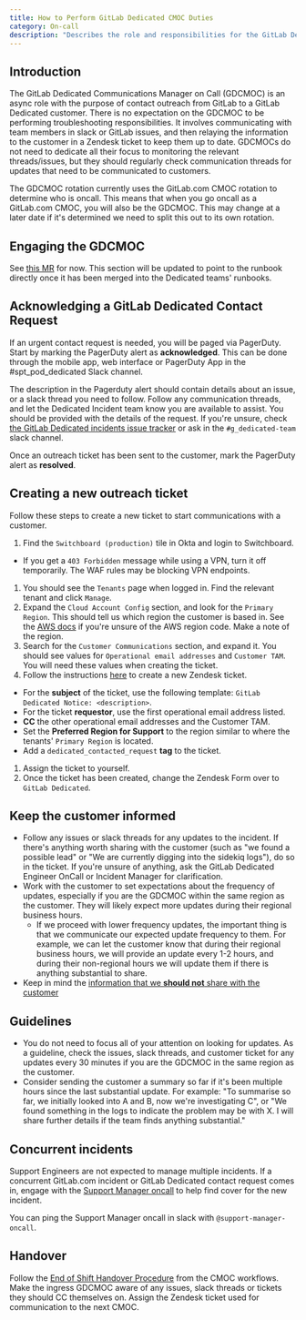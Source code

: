 ```yaml
---
title: How to Perform GitLab Dedicated CMOC Duties
category: On-call
description: "Describes the role and responsibilities for the GitLab Dedicated CMOC rotation in Support Engineering"
---
```


## Introduction

The GitLab Dedicated Communications Manager on Call (GDCMOC) is an async role with the purpose of contact outreach from GitLab to a GitLab Dedicated customer. There is no expectation on the GDCMOC to be performing troubleshooting responsibilities. It involves communicating with team members in slack or GitLab issues, and then relaying the information to the customer in a Zendesk ticket to keep them up to date. GDCMOCs do not need to dedicate all their focus to monitoring the relevant threads/issues, but they should regularly check communication threads for updates that need to be communicated to customers.

The GDCMOC rotation currently uses the GitLab.com CMOC rotation to determine who is oncall. This means that when you go oncall as a GitLab.com CMOC, you will also be the GDCMOC. This may change at a later date if it's determined we need to split this out to its own rotation.

## Engaging the GDCMOC

See [this MR](https://gitlab.com/gitlab-com/gl-infra/gitlab-dedicated/team/-/merge_requests/647) for now. This section will be updated to point to the runbook directly once it has been merged into the Dedicated teams' runbooks.

## Acknowledging a GitLab Dedicated Contact Request

If an urgent contact request is needed, you will be paged via PagerDuty. Start by marking the PagerDuty alert as **acknowledged**. This can be done through the mobile app, web interface or PagerDuty App in the #spt_pod_dedicated Slack channel.

The description in the Pagerduty alert should contain details about an issue, or a slack thread you need to follow. Follow any communication threads, and let the Dedicated Incident team know you are available to assist. You should be provided with the details of the request. If you're unsure, check [the GitLab Dedicated incidents issue tracker](https://gitlab.com/gitlab-com/gl-infra/gitlab-dedicated/incident-management/-/issues/?label_name%5B%5D=Incident%3A%3AActive) or ask in the `#g_dedicated-team` slack channel.

Once an outreach ticket has been sent to the customer, mark the PagerDuty alert as **resolved**.

## Creating a new outreach ticket

Follow these steps to create a new ticket to start communications with a customer.

1. Find the `Switchboard (production)` tile in Okta and login to Switchboard.
  - If you get a `403 Forbidden` message while using a VPN, turn it off temporarily. The WAF rules may be blocking VPN endpoints.
1. You should see the `Tenants` page when logged in. Find the relevant tenant and click `Manage`.
1. Expand the `Cloud Account Config` section, and look for the `Primary Region`. This should tell us which region the customer is based in. See the [AWS docs](https://docs.aws.amazon.com/AWSEC2/latest/UserGuide/using-regions-availability-zones.html#concepts-available-regions) if you're unsure of the AWS region code. Make a note of the region.
1. Search for the `Customer Communications` section, and expand it. You should see values for `Operational email addresses` and `Customer TAM`. You will need these values when creating the ticket.
1. Follow the instructions [here](/handbook/support/workflows/sending_notices/#manually-create-a-zendesk-ticket) to create a new Zendesk ticket.
  - For the **subject** of the ticket, use the following template: `GitLab Dedicated Notice: <description>`.
  - For the ticket **requestor**, use the first operational email address listed.
  - **CC** the other operational email addresses and the Customer TAM.
  - Set the **Preferred Region for Support** to the region similar to where the tenants' `Primary Region` is located.
  - Add a `dedicated_contacted_request` **tag** to the ticket.
1. Assign the ticket to yourself.
1. Once the ticket has been created, change the Zendesk Form over to `GitLab Dedicated`.

## Keep the customer informed

- Follow any issues or slack threads for any updates to the incident. If there's anything worth sharing with the customer (such as "we found a possible lead" or "We are currently digging into the sidekiq logs"), do so in the ticket. If you're unsure of anything, ask the GitLab Dedicated Engineer OnCall or Incident Manager for clarification.
- Work with the customer to set expectations about the frequency of updates, especially if you are the GDCMOC within the same region as the customer. They will likely expect more updates during their regional business hours.
  - If we proceed with lower frequency updates, the important thing is that we communicate our expected update frequency to them. For example, we can let the customer know that during their regional business hours, we will provide an update every 1-2 hours, and during their non-regional hours we will update them if there is anything substantial to share.
- Keep in mind the [information that we **should not** share with the customer](handbook/support/workflows/dedicated/#sharing-internal-logs-data--graphs)

## Guidelines

- You do not need to focus all of your attention on looking for updates. As a guideline, check the issues, slack threads, and customer ticket for any updates every 30 minutes if you are the GDCMOC in the same region as the customer.
- Consider sending the customer a summary so far if it's been multiple hours since the last substantial update. For example: "To summarise so far, we initially looked into A and B, now we're investigating C", or "We found something in the logs to indicate the problem may be with X. I will share further details if the team finds anything substantial."

## Concurrent incidents

Support Engineers are not expected to manage multiple incidents. If a concurrent GitLab.com incident or GitLab Dedicated contact request comes in, engage with the [Support Manager oncall](handbook/support/workflows/support_manager-on-call/) to help find cover for the new incident.

You can ping the Support Manager oncall in slack with `@support-manager-oncall`.

## Handover

Follow the [End of Shift Handover Procedure](/handbook/support/workflows/cmoc_workflows/#end-of-shift-handover-procedure) from the CMOC workflows. Make the ingress GDCMOC aware of any issues, slack threads or tickets they should CC themselves on. Assign the Zendesk ticket used for communication to the next CMOC.
